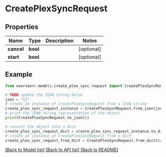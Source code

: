 # CreatePlexSyncRequest


## Properties

Name | Type | Description | Notes
------------ | ------------- | ------------- | -------------
**cancel** | **bool** |  | [optional] 
**start** | **bool** |  | [optional] 

## Example

```python
from overseerr.models.create_plex_sync_request import CreatePlexSyncRequest

# TODO update the JSON string below
json = "{}"
# create an instance of CreatePlexSyncRequest from a JSON string
create_plex_sync_request_instance = CreatePlexSyncRequest.from_json(json)
# print the JSON string representation of the object
print(CreatePlexSyncRequest.to_json())

# convert the object into a dict
create_plex_sync_request_dict = create_plex_sync_request_instance.to_dict()
# create an instance of CreatePlexSyncRequest from a dict
create_plex_sync_request_from_dict = CreatePlexSyncRequest.from_dict(create_plex_sync_request_dict)
```
[[Back to Model list]](../README.md#documentation-for-models) [[Back to API list]](../README.md#documentation-for-api-endpoints) [[Back to README]](../README.md)


